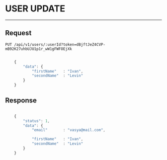 # USER UPDATE
-------------

## Request

    PUT /api/v1/users/:userId?token=dBjftJeZ4CVP-mB92K27uhbUJU1p1r_wW1gFWFOEjXk

```javascript

    {
        "data": {
            "firstName"   : "Ivan",
            "secondName"  : "Levin"
        }
    }
```

## Response

```javascript

    {
        "status": 1,
        "data": {
            "email"       : "vasya@mail.com",

            "firstName"   : "Ivan",
            "secondName"  : "Levin"
        }
    }

```